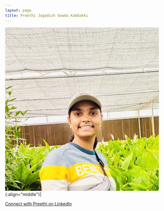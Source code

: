 ```yaml
---
layout: page
title: Preethi Jagadish Gowda Kabbakki
---
```


![Preethi Jagadish Gowda Kabbakki](/images/People_Images/PreethiJK.jpg){:align="middle"}|


[Connect with Preethi on LinkedIn](https://www.linkedin.com/in/preethi-j-k-7a23b7248/)
